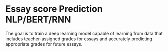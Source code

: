 # Essay score Prediction NLP/BERT/RNN
 The goal is to train a deep learning model capable of learning from data that includes teacher-assigned grades for essays and accurately predicting appropriate grades for future essays.
